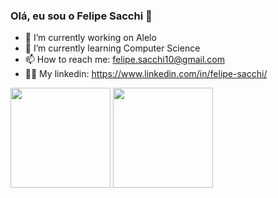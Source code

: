 ### Olá, eu sou o Felipe Sacchi 👋

- 🔭 I’m currently working on Alelo
- 🌱 I’m currently learning Computer Science
- 📫 How to reach me: felipe.sacchi10@gmail.com
- 🐱‍💻 My linkedin: https://www.linkedin.com/in/felipe-sacchi/

<div>
  <a>
    <img align="center" height="160" src="https://github-readme-stats.vercel.app/api?username=felipesacchi&show_icons=true&theme=dark" />
    <img align="center" height="160" src="https://github-readme-stats.vercel.app/api/top-langs/?username=felipesacchi&layout=compact&theme=dark" />
  </a>
</div>

